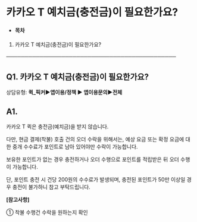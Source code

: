 # 카카오 T 예치금(충전금)이 필요한가요?

* #### **목차**

1. 카카오 T 예치금(충전금)이 필요한가요?

──────────────────────────────────────────────

**Q1. 카카오 T 예치금(충전금)이 필요한가요?**
------------------------------

상담유형: **퀵\_픽커▶앱이용/정책 ▶ 앱이용문의▶전체**

**A1.**
-------

카카오 T 퀵은 충전금(예치금)을 받지 않습니다.

다만, 현금 결제(착불) 호출 건의 오더 수락을 위해서는, 예상 요금 또는 확정 요금에 대한 중개 수수료가 포인트로 남아 있어야만 수락이 가능합니다.

보유한 포인트가 없는 경우 충전하거나 오더 수행으로 포인트를 적립받은 뒤 오더 수행이 가능합니다.

단, 포인트 충전 시 건당 200원의 수수료가 발생되며, 충전된 포인트가 50만 이상일 경우 충전이 불가하니 참고 부탁드립니다.

**[참고사항]**

① 착불 수행건 수락을 원하는지 확인